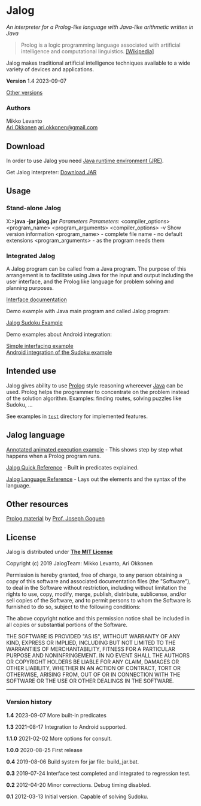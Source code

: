 
Jalog
=====

_An interpreter for a Prolog-like language with Java-like arithmetic written in Java_

> Prolog is a logic programming language associated with artificial intelligence and computational linguistics. [\[Wikipedia\]](https://en.wikipedia.org/wiki/Prolog)

Jalog makes traditional artificial intelligence techniques available to a wide variety of devices and applications.

**Version** 1.4 2023-09-07

[Other versions](../versions.html)

### Authors

Mikko Levanto  
[Ari Okkonen](https://www.linkedin.com/in/ariokkonen/) [ari.okkonen@gmail.com](mailto:ari.okkonen@gmail.com)

Download
--------

In order to use Jalog you need [Java runtime environment (JRE)](https://www.oracle.com/technetwork/java/javase/downloads/index.html).

Get Jalog interpreter: [Download JAR](jalog.jar)

Usage
-----

### Stand-alone Jalog

X:>**java -jar jalog.jar** _Parameters_
_Parameters_: <compiler\_options> <program\_name> <program\_arguments>
  <compiler\_options>
      -v Show version information
  <program\_name> - complete file name - no default extensions
  <program\_arguments> - as the program needs them

### Integrated Jalog

A Jalog program can be called from a Java program. The purpose of this arrangement is to facilitate using Java for the input and output including the user interface, and the Prolog like language for problem solving and planning purposes.

[Interface documentation](Jalog_class_doc.html)

Demo example with Java main program and called Jalog program:

[Jalog Sudoku Example](sudoku_demo/sudoku_example.html)

Demo examples about Android integration:

[Simple interfacing example](https://github.com/JalogTeam/Jalog_Android_MinimalDemo)  
[Android integration of the Sudoku example](https://github.com/JalogTeam/Jalog_Android_SudokuSolver)

Intended use
------------

Jalog gives ability to use [Prolog](https://en.wikipedia.org/wiki/Prolog) style reasoning whereever [Java](https://en.wikipedia.org/wiki/Java_%28programming_language%29) can be used. Prolog helps the programmer to concentrate on the problem instead of the solution algorithm. Examples: finding routes, solving puzzles like Sudoku, ...

See examples in [`test`](https://github.com/JalogTeam/Jalog/tree/master/test) directory for implemented features.

Jalog language
--------------

[Annotated animated execution example](Jalog_animation.html) - This shows step by step what happens when a Prolog program runs.

[Jalog Quick Reference](Jalog_quick_reference.html) - Built in predicates explained.

[Jalog Language Reference](Jalog_language_reference.html) - Lays out the elements and the syntax of the language.

Other resources
---------------

[Prolog material](https://cseweb.ucsd.edu/~goguen/courses/130w04/prolog.html) by [Prof. Joseph Goguen](https://cseweb.ucsd.edu/~goguen/)

License
-------

Jalog is distributed under [**The MIT License**](https://opensource.org/licenses/MIT)

Copyright (c) 2019 JalogTeam: Mikko Levanto, Ari Okkonen

Permission is hereby granted, free of charge, to any person obtaining
a copy of this software and associated documentation files (the
"Software"), to deal in the Software without restriction, including
without limitation the rights to use, copy, modify, merge, publish,
distribute, sublicense, and/or sell copies of the Software, and to
permit persons to whom the Software is furnished to do so, subject to
the following conditions:

The above copyright notice and this permission notice shall be included
in all copies or substantial portions of the Software.

THE SOFTWARE IS PROVIDED "AS IS", WITHOUT WARRANTY OF ANY KIND,
EXPRESS OR IMPLIED, INCLUDING BUT NOT LIMITED TO THE WARRANTIES OF
MERCHANTABILITY, FITNESS FOR A PARTICULAR PURPOSE AND NONINFRINGEMENT.
IN NO EVENT SHALL THE AUTHORS OR COPYRIGHT HOLDERS BE LIABLE FOR ANY
CLAIM, DAMAGES OR OTHER LIABILITY, WHETHER IN AN ACTION OF CONTRACT,
TORT OR OTHERWISE, ARISING FROM, OUT OF OR IN CONNECTION WITH THE
SOFTWARE OR THE USE OR OTHER DEALINGS IN THE SOFTWARE.

* * *

### Version history

**1.4** 2023-09-07 More built-in predicates

**1.3** 2021-08-17 Integration to Android supported.

**1.1.0** 2021-02-02 More options for consult.

**1.0.0** 2020-08-25 First release

**0.4** 2019-08-06 Build system for jar file: build\_jar.bat.

**0.3** 2019-07-24 Interface test completed and integrated to regression test.

**0.2** 2012-04-20 Minor corrections. Debug timing disabled.

**0.1** 2012-03-13 Initial version. Capable of solving Sudoku.